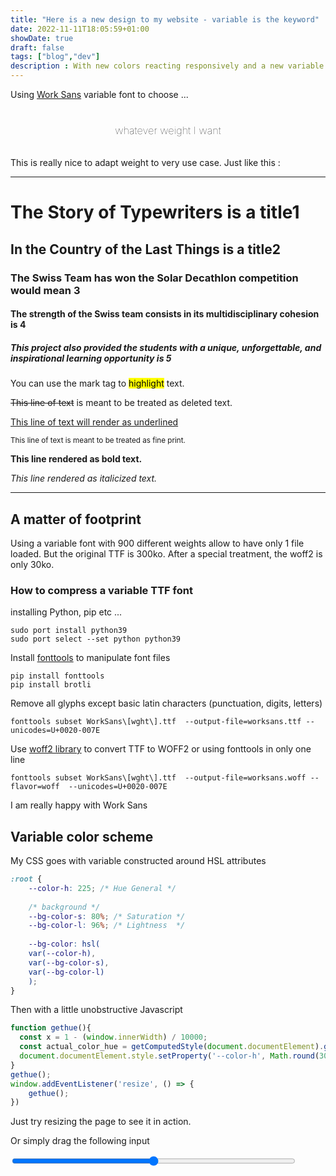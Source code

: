 ```yaml
---
title: "Here is a new design to my website - variable is the keyword"
date: 2022-11-11T18:05:59+01:00
showDate: true
draft: false
tags: ["blog","dev"]
description : With new colors reacting responsively and a new variable font
---
```


Using [Work Sans](https://github.com/weiweihuanghuang/Work-Sans) variable font to choose ... 

<h3 class="youpi">whatever weight I want</h3>

<style>
	.youpi{
		animation-duration: 2s;
	    animation-name: getbold;
		animation-iteration-count: infinite;
		animation-timing-function: ease-in-out;
		text-align: center;
		padding: 1em;
	}
	@keyframes getbold {
	  from {
		font-weight:1;
	  }
	  50%{
		font-weight: 999;
	  }
	  to {
		  font-weight:1;
	  }
	}
</style>

This is really nice to adapt weight to very use case. Just like this :

---

# The Story of Typewriters is a title1

## In the Country of the Last Things is a title2

### The Swiss Team has won the Solar Decathlon competition would mean 3

#### The strength of the Swiss team consists in its multidisciplinary cohesion is 4

##### This project also provided the students with a unique, unforgettable, and inspirational learning opportunity is 5

You can use the mark tag to <mark>highlight</mark> text.
  
<del>This line of text</del> is meant to be treated as deleted text.
  
<u>This line of text will render as underlined</u>
  
<small>This line of text is meant to be treated as fine print.</small>
  
<strong>This line rendered as bold text.</strong>
  
<em>This line rendered as italicized text.</em>

---

## A matter of footprint

Using a variable font with 900 different weights allow to have only 1 file loaded. 
But the original TTF is 300ko.
After a special treatment, the woff2 is only 30ko.

### How to compress a variable TTF font

installing Python, pip etc ...
```shell
sudo port install python39
sudo port select --set python python39
```

Install [fonttools](https://fonttools.readthedocs.io/en/latest/index.html) to manipulate font files
```shell
pip install fonttools
pip install brotli
```

Remove all glyphs except basic latin characters (punctuation, digits, letters)
```shell
fonttools subset WorkSans\[wght\].ttf  --output-file=worksans.ttf --unicodes=U+0020-007E
```

Use [woff2 library](https://github.com/google/woff2) to convert TTF to WOFF2 or using fonttools in only one line
```shell
fonttools subset WorkSans\[wght\].ttf  --output-file=worksans.woff --flavor=woff  --unicodes=U+0020-007E
```

I am really happy with Work Sans

## Variable color scheme 

My CSS goes with variable constructed around HSL attributes 
```CSS
:root {
	--color-h: 225; /* Hue General */
	
	/* background */ 
	--bg-color-s: 80%; /* Saturation */
	--bg-color-l: 96%; /* Lightness  */
	
	--bg-color: hsl(
  	var(--color-h), 
  	var(--bg-color-s), 
  	var(--bg-color-l)
	);
}
```

Then with a little unobstructive Javascript
```javascript
function gethue(){
  const x = 1 - (window.innerWidth) / 10000;
  const actual_color_hue = getComputedStyle(document.documentElement).getPropertyValue('--color-h');
  document.documentElement.style.setProperty('--color-h', Math.round(300*x));		
}
gethue();
window.addEventListener('resize', () => {
	gethue();
})
``` 

Just try resizing the page to see it in action.

Or simply drag the following input

<script>function getlivehue(){
   const x = 1 - (document.getElementById('hue').value) / 10000;
   const actual_color_hue = getComputedStyle(document.documentElement).getPropertyValue('--color-h');
   document.documentElement.style.setProperty('--color-h', Math.round(300*x));		
}</script>

<input type="range" id="hue" name="hue"
 min="0" max="5000" onmousemove="getlivehue();" style="width: 90%;">
 